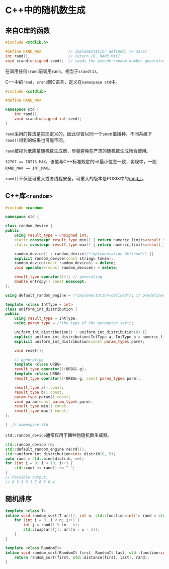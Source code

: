 # C++中的随机数生成

## 来自C库的函数

```c
#include <stdlib.h>

#define RAND_MAX			// implementation defined, >= 32767
int rand();					// return [0, RAND_MAX]
void srand(unsigned seed);	// seeds the pseudo-random number generator used by rand()
```

在调用任何`srand`前调用`rand`，相当于`srand(1)`。

C++中的`rand, srand`同C语言，定义在`namespace std`中。

```cpp
#include <cstdlib>

#define RAND_MAX

namespace std {
	int rand();
	void srand(unsigned int seed);
}
```

`rand`采用的算法是实现定义的，因此尽管以同一个seed值播种，不同系统下`rand()`得到的结果也可能不同。

`rand`被视为低质量随机数生成器，尽量避免在严肃的随机数生成场合使用。

`32767 == INT16_MAX`，该值与C++标准规定的int最小位宽一致，实现中，一般`RAND_MAX == INT_MAX`。

`rand()`不保证可重入或者线程安全，可重入的版本是POSIX中的[rand_r](https://linux.die.net/man/3/rand_r)。

## C++库`<random>`

```cpp
#include <random>

namespace std {

class random_device {
public:
    using result_type = unsigned int;
    static constexpr result_type min() { return numeric_limits<result_type>::min(); }
    static constexpr result_type max() { return numeric_limits<result_type>::max(); }

    random_device() : random_device(/*implementation-defined*/) {}
    explicit random_device(const string& token);
    random_device(const random_device&) = delete;
    void operator=(const random_device&) = delete;

    result_type operator()(); // generating
    double entropy() const noexcept;
};

using default_random_engine = /*implementation-defined*/; // predefined random number generator

template <class IntType = int>
class uniform_int_distribution {
public:
    using result_type = IntType;
    using param_type = /*the type of the parameter set*/;

    uniform_int_distribution() : uniform_int_distribution(0) {}
    explicit uniform_int_distribution(IntType a, IntType b = numeric_limits<IntType>::max());
    explicit uniform_int_distribution(const param_type& parm);

    void reset();

    // generating
    template <class URBG>
    result_type operator()(URBG& g);
    template <class URBG>
    result_type operator()(URBG& g, const param_type& parm);

    result_type a() const;
    result_type b() const;
    param_type param() const;
    void param(const param_type& parm);
    result_type min() const;
    result_type max() const;
};

}  // namespace std
```

`std::random_device`通常仅用于播种伪随机数生成器。

```cpp
std::random_device rd;
std::default_random_engine re(rd());
std::uniform_int_distribution<int> distrib(0, 9);
auto rand = std::bind(distrib, re);
for (int i = 0; i < 10; i++) {
	std::cout << rand() << " ";
}
// Possible output:
// 0 9 3 8 1 7 8 5 8 4
```

## 随机排序

```cpp
template <class T>
inline void random_sort(T arr[], int n, std::function<int()> rand = std::rand) {
    for (int i = 0; i < n; i++) {
        int j = rand() % (n - i);
        std::swap(arr[j], arr[n - i - 1]);
    }
}

template <class RandomIt>
inline void random_sort(RandomIt first, RandomIt last, std::function<int()> rand = std::rand) {
    return random_sort(first, std::distance(first, last), rand);
}
```
